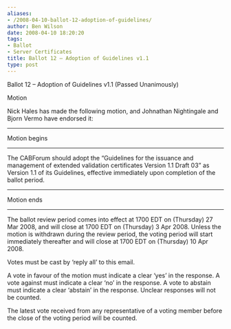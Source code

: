 ```yaml
---
aliases:
- /2008-04-10-ballot-12-adoption-of-guidelines/
author: Ben Wilson
date: 2008-04-10 18:20:20
tags:
- Ballot
- Server Certificates
title: Ballot 12 – Adoption of Guidelines v1.1
type: post
---
```


Ballot 12 – Adoption of Guidelines v1.1 (Passed Unanimously)

Motion

Nick Hales has made the following motion, and Johnathan Nightingale and Bjorn Vermo have endorsed it:

______________________________________________________________________

Motion begins

______________________________________________________________________

The CABForum should adopt the “Guidelines for the issuance and management of extended validation certificates Version 1.1 Draft 03” as Version 1.1 of its Guidelines, effective immediately upon completion of the ballot period.

______________________________________________________________________

Motion ends

______________________________________________________________________

The ballot review period comes into effect at 1700 EDT on (Thursday) 27 Mar 2008, and will close at 1700 EDT on (Thursday) 3 Apr 2008. Unless the motion is withdrawn during the review period, the voting period will start immediately thereafter and will close at 1700 EDT on (Thursday) 10 Apr 2008.

Votes must be cast by ‘reply all’ to this email.

A vote in favour of the motion must indicate a clear ‘yes’ in the response. A vote against must indicate a clear ‘no’ in the response. A vote to abstain must indicate a clear ‘abstain’ in the response. Unclear responses will not be counted.

The latest vote received from any representative of a voting member before the close of the voting period will be counted.